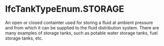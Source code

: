 IfcTankTypeEnum.STORAGE
=======================
An open or closed containter used for storing a fluid at ambient pressure and
from which it can be supplied to the fluid distribution system. There are many
examples of storage tanks, such as potable water storage tanks, fuel storage
tanks, etc.



